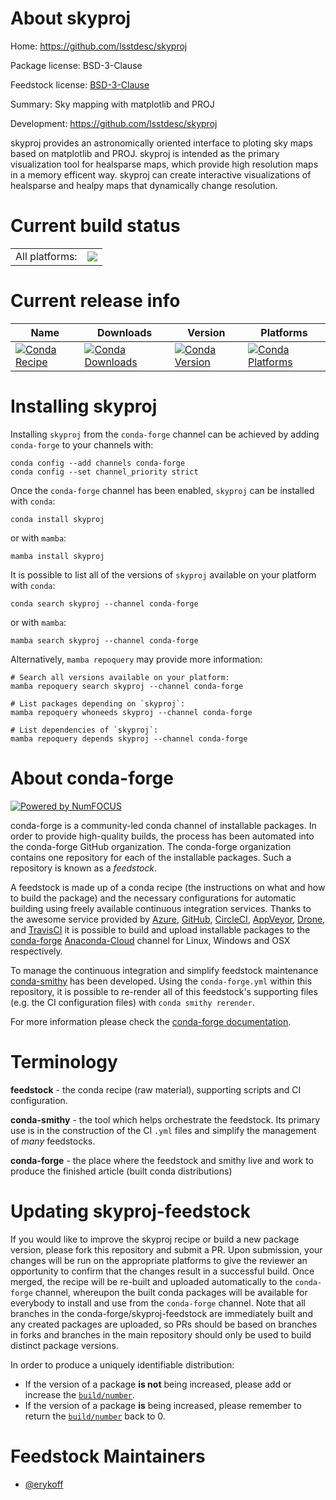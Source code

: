 About skyproj
=============

Home: https://github.com/lsstdesc/skyproj

Package license: BSD-3-Clause

Feedstock license: [BSD-3-Clause](https://github.com/conda-forge/skyproj-feedstock/blob/main/LICENSE.txt)

Summary: Sky mapping with matplotlib and PROJ

Development: https://github.com/lsstdesc/skyproj

skyproj provides an astronomically oriented interface to
ploting sky maps based on matplotlib and PROJ. skyproj is
intended as the primary visualization tool for healsparse
maps, which provide high resolution maps in a memory efficent way.
skyproj can create interactive visualizations of healsparse and
healpy maps that dynamically change resolution.


Current build status
====================


<table><tr><td>All platforms:</td>
    <td>
      <a href="https://dev.azure.com/conda-forge/feedstock-builds/_build/latest?definitionId=14995&branchName=main">
        <img src="https://dev.azure.com/conda-forge/feedstock-builds/_apis/build/status/skyproj-feedstock?branchName=main">
      </a>
    </td>
  </tr>
</table>

Current release info
====================

| Name | Downloads | Version | Platforms |
| --- | --- | --- | --- |
| [![Conda Recipe](https://img.shields.io/badge/recipe-skyproj-green.svg)](https://anaconda.org/conda-forge/skyproj) | [![Conda Downloads](https://img.shields.io/conda/dn/conda-forge/skyproj.svg)](https://anaconda.org/conda-forge/skyproj) | [![Conda Version](https://img.shields.io/conda/vn/conda-forge/skyproj.svg)](https://anaconda.org/conda-forge/skyproj) | [![Conda Platforms](https://img.shields.io/conda/pn/conda-forge/skyproj.svg)](https://anaconda.org/conda-forge/skyproj) |

Installing skyproj
==================

Installing `skyproj` from the `conda-forge` channel can be achieved by adding `conda-forge` to your channels with:

```
conda config --add channels conda-forge
conda config --set channel_priority strict
```

Once the `conda-forge` channel has been enabled, `skyproj` can be installed with `conda`:

```
conda install skyproj
```

or with `mamba`:

```
mamba install skyproj
```

It is possible to list all of the versions of `skyproj` available on your platform with `conda`:

```
conda search skyproj --channel conda-forge
```

or with `mamba`:

```
mamba search skyproj --channel conda-forge
```

Alternatively, `mamba repoquery` may provide more information:

```
# Search all versions available on your platform:
mamba repoquery search skyproj --channel conda-forge

# List packages depending on `skyproj`:
mamba repoquery whoneeds skyproj --channel conda-forge

# List dependencies of `skyproj`:
mamba repoquery depends skyproj --channel conda-forge
```


About conda-forge
=================

[![Powered by
NumFOCUS](https://img.shields.io/badge/powered%20by-NumFOCUS-orange.svg?style=flat&colorA=E1523D&colorB=007D8A)](https://numfocus.org)

conda-forge is a community-led conda channel of installable packages.
In order to provide high-quality builds, the process has been automated into the
conda-forge GitHub organization. The conda-forge organization contains one repository
for each of the installable packages. Such a repository is known as a *feedstock*.

A feedstock is made up of a conda recipe (the instructions on what and how to build
the package) and the necessary configurations for automatic building using freely
available continuous integration services. Thanks to the awesome service provided by
[Azure](https://azure.microsoft.com/en-us/services/devops/), [GitHub](https://github.com/),
[CircleCI](https://circleci.com/), [AppVeyor](https://www.appveyor.com/),
[Drone](https://cloud.drone.io/welcome), and [TravisCI](https://travis-ci.com/)
it is possible to build and upload installable packages to the
[conda-forge](https://anaconda.org/conda-forge) [Anaconda-Cloud](https://anaconda.org/)
channel for Linux, Windows and OSX respectively.

To manage the continuous integration and simplify feedstock maintenance
[conda-smithy](https://github.com/conda-forge/conda-smithy) has been developed.
Using the ``conda-forge.yml`` within this repository, it is possible to re-render all of
this feedstock's supporting files (e.g. the CI configuration files) with ``conda smithy rerender``.

For more information please check the [conda-forge documentation](https://conda-forge.org/docs/).

Terminology
===========

**feedstock** - the conda recipe (raw material), supporting scripts and CI configuration.

**conda-smithy** - the tool which helps orchestrate the feedstock.
                   Its primary use is in the construction of the CI ``.yml`` files
                   and simplify the management of *many* feedstocks.

**conda-forge** - the place where the feedstock and smithy live and work to
                  produce the finished article (built conda distributions)


Updating skyproj-feedstock
==========================

If you would like to improve the skyproj recipe or build a new
package version, please fork this repository and submit a PR. Upon submission,
your changes will be run on the appropriate platforms to give the reviewer an
opportunity to confirm that the changes result in a successful build. Once
merged, the recipe will be re-built and uploaded automatically to the
`conda-forge` channel, whereupon the built conda packages will be available for
everybody to install and use from the `conda-forge` channel.
Note that all branches in the conda-forge/skyproj-feedstock are
immediately built and any created packages are uploaded, so PRs should be based
on branches in forks and branches in the main repository should only be used to
build distinct package versions.

In order to produce a uniquely identifiable distribution:
 * If the version of a package **is not** being increased, please add or increase
   the [``build/number``](https://docs.conda.io/projects/conda-build/en/latest/resources/define-metadata.html#build-number-and-string).
 * If the version of a package **is** being increased, please remember to return
   the [``build/number``](https://docs.conda.io/projects/conda-build/en/latest/resources/define-metadata.html#build-number-and-string)
   back to 0.

Feedstock Maintainers
=====================

* [@erykoff](https://github.com/erykoff/)

